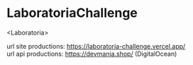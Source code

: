 # LaboratoriaChallenge
&lt;Laboratoria>


url site productions: https://laboratoria-challenge.vercel.app/  
url api productions: https://devmania.shop/ (DigitalOcean)